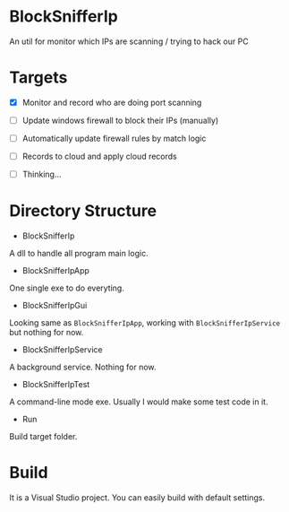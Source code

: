 # BlockSnifferIp

An util for monitor which IPs are scanning / trying to hack our PC


# Targets

- [x] Monitor and record who are doing port scanning

- [ ] Update windows firewall to block their IPs (manually)

- [ ] Automatically update firewall rules by match logic

- [ ] Records to cloud and apply cloud records

- [ ] Thinking...


# Directory Structure

- BlockSnifferIp

A dll to handle all program main logic.


- BlockSnifferIpApp

One single exe to do everyting.


- BlockSnifferIpGui

Looking same as `BlockSnifferIpApp`, working with `BlockSnifferIpService` but nothing for now.


- BlockSnifferIpService

A background service. Nothing for now.


- BlockSnifferIpTest

A command-line mode exe. Usually I would make some test code in it.


- Run

Build target folder.


# Build

It is a Visual Studio project. You can easily build with default settings.


